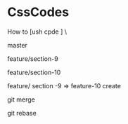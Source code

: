 # CssCodes

How to [ush cpde
]
\

master

feature/section-9

feature/section-10

feature/ section -9 => feature-10 create

git merge

git rebase
